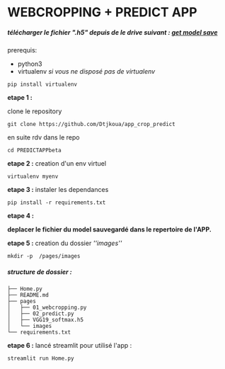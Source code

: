 # WEBCROPPING + PREDICT APP

##### télécharger le fichier ".h5" depuis de le drive suivant : [get model save](https://drive.google.com/file/d/1tBMtW4vHkHDVKtKQu-zg3Yzl_ExBz48a/view?usp=sharing)

prerequis:
- python3
- virtualenv
*si vous ne disposé pas de virtualenv*
```
pip install virtualenv
```
**etape 1 :**

clone le repository

```
git clone https://github.com/Dtjkoua/app_crop_predict
```
en suite rdv dans le repo
```
cd PREDICTAPPbeta
```
**etape 2 :**
creation d'un env virtuel
```
virtualenv myenv
```

**etape 3 :**
instaler les dependances
```
pip install -r requirements.txt
```

**etape 4 :**

**deplacer le fichier du model sauvegardé dans le repertoire de l'APP.**


**etape 5 :**
creation du dossier *''images''*
```
mkdir -p  /pages/images
```
##### structure de dossier :

```
├── Home.py
├── README.md
├── pages
│   ├── 01_webcropping.py
│   ├── 02_predict.py
│   ├── VGG19_softmax.h5
│   └── images
└── requirements.txt
```
**etape 6 :**
lancé streamlit pour utilisé l'app :
```
streamlit run Home.py
```
